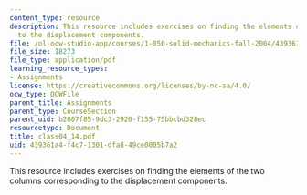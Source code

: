 ```yaml
---
content_type: resource
description: This resource includes exercises on finding the elements of the two columns  corresponding
  to the displacement components.
file: /ol-ocw-studio-app/courses/1-050-solid-mechanics-fall-2004/439361a4f4c71301dfa849ce0005b7a2_class04_14.pdf
file_size: 18273
file_type: application/pdf
learning_resource_types:
- Assignments
license: https://creativecommons.org/licenses/by-nc-sa/4.0/
ocw_type: OCWFile
parent_title: Assignments
parent_type: CourseSection
parent_uid: b2807f85-9dc3-2920-f155-75bbcbd328ec
resourcetype: Document
title: class04_14.pdf
uid: 439361a4-f4c7-1301-dfa8-49ce0005b7a2
---
```

This resource includes exercises on finding the elements of the two columns  corresponding to the displacement components.